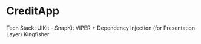 # CreditApp

Tech Stack:
UIKit - SnapKit
VIPER + Dependency Injection (for Presentation Layer)
Kingfisher
